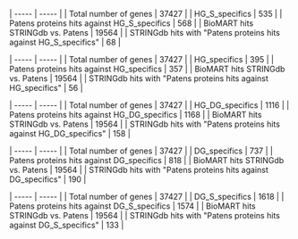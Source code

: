 | ----- | ----- |
| Total number of genes | 37427 |
| HG_S_specifics | 535 |
| Patens proteins hits against HG_S_specifics | 568 |
| BioMART hits STRINGdb vs. Patens | 19564  |
| STRINGdb hits with "Patens proteins hits against HG_S_specifics" | 68 |



| ----- | ----- |
| Total number of genes | 37427 |
| HG_specifics | 395 |
| Patens proteins hits against HG_specifics | 357 |
| BioMART hits STRINGdb vs. Patens | 19564  |
| STRINGdb hits with "Patens proteins hits against HG_specifics" | 56 |

| ----- | ----- |
| Total number of genes | 37427 |
| HG_DG_specifics | 1116 |
| Patens proteins hits against HG_DG_specifics | 1168 |
| BioMART hits STRINGdb vs. Patens | 19564  |
| STRINGdb hits with "Patens proteins hits against HG_DG_specifics" | 158 |

| ----- | ----- |
| Total number of genes | 37427 |
| DG_specifics | 737 |
| Patens proteins hits against DG_specifics | 818 |
| BioMART hits STRINGdb vs. Patens | 19564  |
| STRINGdb hits with "Patens proteins hits against DG_specifics" | 190 |


| ----- | ----- |
| Total number of genes | 37427 |
| DG_S_specifics | 1618 |
| Patens proteins hits against DG_S_specifics | 1574 |
| BioMART hits STRINGdb vs. Patens | 19564  |
| STRINGdb hits with "Patens proteins hits against DG_S_specifics" | 133 |


